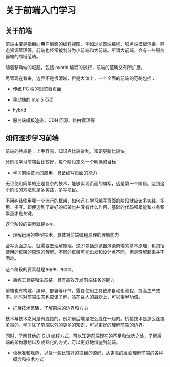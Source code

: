 # 关于前端入门学习

## 关于前端

前端主要是指偏向用户层面的编程视图，例如浏览器端编程，服务端模板渲染，静态资源管理等。前端也经常被划分为小前端和大前端。所谓大前端，会有一些服务器端的领域范畴。 

随着移动端的崛起，包括 hybrid 编程的流行，前端的范畴又有所扩展。

尽管现在看来，边界不是很清晰，但是大体上，一个全面的前端的范畴包括：

- 传统 PC 端的浏览器页面

- 移动端的 html5 页面

- hybrid

- 服务端模板渲染，CDN 回源，路由管理等

## 如何逐步学习前端

前端的特点是：上手容易，知识点比较杂乱，知识更新比较快。

分阶段学习前端会比较好，每个阶段定义一个明确的目标：

- 学习前端技术的应用，具备编写页面的能力

无论使用简单的还是复杂的技术，能够实现页面的编写，这是第一个阶段。达到这个阶段的方法就是多实践，多写项目。

不用纠结使用哪一个流行的框架，如何还在学习编写页面的阶段就应该多实践，多用，多写。即便选到了最好的框架也并没有什么作用，基础的代码积累量和业务积累量才是关键。

这个阶段的要素就是`多写`。

- 理解运用的典型技术，具体对前端编程原理的理解能力

会写页面之后，就需要去理解原理。这即包括浏览器渲染前端的基本原理，也包括使用的框架的原理的理解。不同的框架可能出发和设计点不同，但是理解起来并不困难。

这个阶段的要素就是`多看书、多学习`。

- 熟练工具链和生态链，具有高效开发前端任务的能力

前端也有构建、编译、部署等环节，需要使用工具链来自动化流程，提高生产效率。同时对前端生态也应该了解，站在巨人的肩膀上，可以事半功倍。

- 扩展技术范畴，了解前端的边界和方向

技术与技术之间是有连接的。例如前后端是怎么连在一起的。桥接技术是怎么连接多端的。学习除了前端以外的更多的知识，可以更好的理解前端的边界。

同时，了解其他的 GUI 编程方式，可以知道前端现在的不足和优势之处，了解后端的架构思想以及成熟化的方式，可以更好地借鉴到前端。

- 读标准和规范，以及一些比较好的项目的源码，从更高的层面理解前端的各种概念和技术方式
